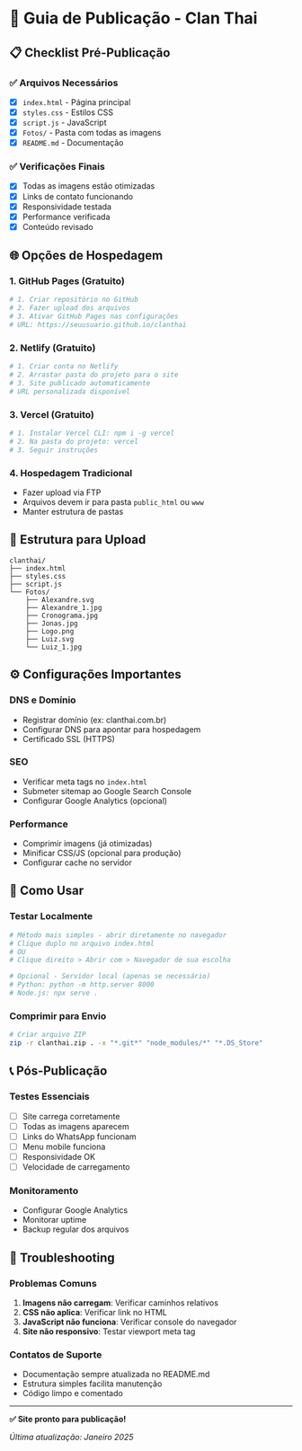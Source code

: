 # 🚀 Guia de Publicação - Clan Thai

## 📋 Checklist Pré-Publicação

### ✅ Arquivos Necessários
- [x] `index.html` - Página principal
- [x] `styles.css` - Estilos CSS
- [x] `script.js` - JavaScript
- [x] `Fotos/` - Pasta com todas as imagens
- [x] `README.md` - Documentação

### ✅ Verificações Finais
- [x] Todas as imagens estão otimizadas
- [x] Links de contato funcionando
- [x] Responsividade testada
- [x] Performance verificada
- [x] Conteúdo revisado

## 🌐 Opções de Hospedagem

### 1. **GitHub Pages** (Gratuito)
```bash
# 1. Criar repositório no GitHub
# 2. Fazer upload dos arquivos
# 3. Ativar GitHub Pages nas configurações
# URL: https://seuusuario.github.io/clanthai
```

### 2. **Netlify** (Gratuito)
```bash
# 1. Criar conta no Netlify
# 2. Arrastar pasta do projeto para o site
# 3. Site publicado automaticamente
# URL personalizada disponível
```

### 3. **Vercel** (Gratuito)
```bash
# 1. Instalar Vercel CLI: npm i -g vercel
# 2. Na pasta do projeto: vercel
# 3. Seguir instruções
```

### 4. **Hospedagem Tradicional**
- Fazer upload via FTP
- Arquivos devem ir para pasta `public_html` ou `www`
- Manter estrutura de pastas

## 📁 Estrutura para Upload

```
clanthai/
├── index.html
├── styles.css
├── script.js
└── Fotos/
    ├── Alexandre.svg
    ├── Alexandre_1.jpg
    ├── Cronograma.jpg
    ├── Jonas.jpg
    ├── Logo.png
    ├── Luiz.svg
    └── Luiz_1.jpg
```

## ⚙️ Configurações Importantes

### DNS e Domínio
- Registrar domínio (ex: clanthai.com.br)
- Configurar DNS para apontar para hospedagem
- Certificado SSL (HTTPS)

### SEO
- Verificar meta tags no `index.html`
- Submeter sitemap ao Google Search Console
- Configurar Google Analytics (opcional)

### Performance
- Comprimir imagens (já otimizadas)
- Minificar CSS/JS (opcional para produção)
- Configurar cache no servidor

## 🔧 Como Usar

### Testar Localmente
```bash
# Método mais simples - abrir diretamente no navegador
# Clique duplo no arquivo index.html
# OU
# Clique direito > Abrir com > Navegador de sua escolha

# Opcional - Servidor local (apenas se necessário)
# Python: python -m http.server 8000
# Node.js: npx serve .
```

### Comprimir para Envio
```bash
# Criar arquivo ZIP
zip -r clanthai.zip . -x "*.git*" "node_modules/*" "*.DS_Store"
```

## 📞 Pós-Publicação

### Testes Essenciais
- [ ] Site carrega corretamente
- [ ] Todas as imagens aparecem
- [ ] Links do WhatsApp funcionam
- [ ] Menu mobile funciona
- [ ] Responsividade OK
- [ ] Velocidade de carregamento

### Monitoramento
- Configurar Google Analytics
- Monitorar uptime
- Backup regular dos arquivos

## 🚨 Troubleshooting

### Problemas Comuns
1. **Imagens não carregam**: Verificar caminhos relativos
2. **CSS não aplica**: Verificar link no HTML
3. **JavaScript não funciona**: Verificar console do navegador
4. **Site não responsivo**: Testar viewport meta tag

### Contatos de Suporte
- Documentação sempre atualizada no README.md
- Estrutura simples facilita manutenção
- Código limpo e comentado

---

**✅ Site pronto para publicação!**

*Última atualização: Janeiro 2025*